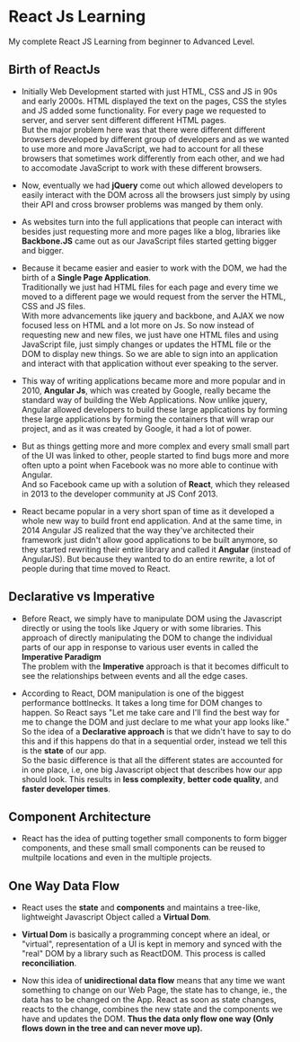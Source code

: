 # React Js Learning

My complete React JS Learning from beginner to Advanced Level.

## Birth of ReactJs

-   Initially Web Development started with just HTML, CSS and JS in 90s and early 2000s. HTML displayed the text on the pages, CSS the styles and JS added some functionality. For every page we requested to server, and server sent different different HTML pages.
    <br>
    But the major problem here was that there were different different browsers developed by different group of developers and as we wanted to use more and more JavaScript, we had to account for all these browsers that sometimes work differently from each other, and we had to accomodate JavaScript to work with these different browsers.
    <br>

-   Now, eventually we had **jQuery** come out which allowed developers to easily interact with the DOM across all the browsers just simply by using their API and cross browser problems was manged by them only.
    <br>

-   As websites turn into the full applications that people can interact with besides just requesting more and more pages like a blog, libraries like **Backbone.JS** came out as our JavaScript files started getting bigger and bigger.
    <br>

-   Because it became easier and easier to work with the DOM, we had the birth of a **Single Page Application**.
    <br>
    Traditionally we just had HTML files for each page and every time we moved to a different page we would request from the server the HTML, CSS and JS files.
    <br>
    With more advancements like jquery and backbone, and AJAX we now focused less on HTML and a lot more on Js.
    So now instead of requesting new and new files, we just have one HTML files and using JavaScript file, just simply changes or updates the HTML file or the DOM to display new things. So we are able to sign into an application and interact with that application without ever speaking to the server.
    <br>

-   This way of writing applications became more and more popular and in 2010, **Angular Js**, which was created by Google, really became the standard way of building the Web Applications.
    Now unlike jquery, Angular allowed developers to build these large applications by forming these large applications by forming the containers that will wrap our project, and as it was created by Google, it had a lot of power.
    <br>

-   But as things getting more and more complex and every small small part of the UI was linked to other, people started to find bugs more and more often upto a point when Facebook was no more able to continue with Angular.
    <br>
    And so Facebook came up with a solution of **React**, which they released in 2013 to the developer community at JS Conf 2013.
    <br>

-   React became popular in a very short span of time as it developed a whole new way to build front end application.
    And at the same time, in 2014 Angular JS realized that the way they've architected their framework just didn't allow good applications to be built anymore, so they started rewriting their entire library and called it **Angular** (instead of AngularJS). But because they wanted to do an entire rewrite, a lot of people during that time moved to React.

## Declarative vs Imperative

-   Before React, we simply have to manipulate DOM using the Javascript directly or using the tools like Jquery or with some libraries. This approach of directly manipulating the DOM to change the individual parts of our app in response to various user events in called the **Imperative Paradigm**
    <br>
    The problem with the **Imperative** approach is that it becomes difficult to see the relationships between events and all the edge cases.
    <br>

-   According to React, DOM manipulation is one of the biggest performance bottlnecks. It takes a long time for DOM changes to happen.
    So React says "Let me take care and I'll find the best way for me to change the DOM and just declare to me what your app looks like."
    So the idea of a **Declarative approach** is that we didn't have to say to do this and if this happens do that in a sequential order, instead we tell this is the **state** of our app.
    <br>
    So the basic difference is that all the different states are accounted for in one place, i.e, one big Javascript object that describes how our app should look. This results in **less complexity**, **better code quality**, and **faster developer times**.

## Component Architecture

-   React has the idea of putting together small components to form bigger components, and these small small components can be reused to multpile locations and even in the multiple projects.

## One Way Data Flow

-   React uses the **state** and **components** and maintains a tree-like, lightweight Javascript Object called a **Virtual Dom**.
-   **Virtual Dom** is basically a programming concept where an ideal, or "virtual", representation of a UI is kept in memory and synced with the "real" DOM by a library such as ReactDOM. This process is called **reconciliation**.
    <br>

-   Now this idea of **unidirectional data flow** means that any time we want something to change on our Web Page, the state has to change, ie., the data has to be changed on the App.
    React as soon as state changes, reacts to the change, combines the new state and the components we have and updates the DOM. **Thus the data only flow one way (Only flows down in the tree and can never move up).**
